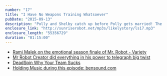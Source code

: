 ```yaml
---
number: "17"
title: "I Have No Weapons Training Whatsoever"
pubDate: "2015-09-13"
description: "Polly and Shelby catch up before Polly gets married! The ladies discuss how much Fall television they are going to watch and review for your benefit. Then it's finally time for an in-depth discussion of the USA hit show Mr. Robot. Shelby is then joined by Carolyn to discuss Fear the Walking Dead. Also: Shelby and Carolyn decide who would survive a zombie apocalypse. "
enclosure_link: "http://sunriserobot.net/mp3s/likelystory/ls17.mp3"
enclosure_length: "55356729"
duration: "01:15:00"
---
```

- [Rami Malek on the emotional season finale of Mr. Robot - Variety](http://variety.com/2015/tv/news/mr-robot-rami-malek-season-finale-1201583515/)
- [Mr Robot Creator did everything in his power to telegraph big twist](http://www.hitfix.com/whats-alan-watching/mr-robots-creator-did-everything-in-my-power-to-telegraph-the-big-twist)
- [DeadSpin Why Your Team Sucks](http://deadspin.com/tag/why-your-team-sucks)
- [Holding Music during this episode: bensound.com](http://www.bensound.com/)